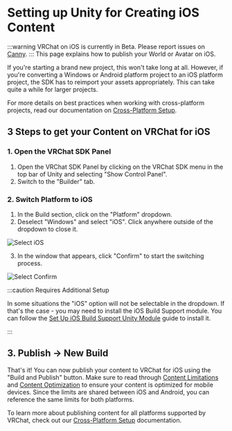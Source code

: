 # Setting up Unity for Creating iOS Content

:::warning
VRChat on iOS is currently in Beta. Please report issues on [Canny](https://feedback.vrchat.com/ios-mobile-beta).
:::
This page explains how to publish your World or Avatar on iOS.

If you're starting a brand new project, this won't take long at all. However, if you're converting a Windows or Android platform project to an iOS platform project, the SDK has to reimport your assets appropriately. This can take quite a while for larger projects.

For more details on best practices when working with cross-platform projects, read our documentation on [Cross-Platform Setup](/platforms/android/cross-platform-setup).

## 3 Steps to get your Content on VRChat for iOS

### 1. Open the VRChat SDK Panel

1. Open the VRChat SDK Panel by clicking on the VRChat SDK menu in the top bar of Unity and selecting "Show Control Panel".
2. Switch to the "Builder" tab.

### 2. Switch Platform to iOS

1. In the Build section, click on the "Platform" dropdown.
2. Deselect "Windows" and select "iOS". Click anywhere outside of the dropdown to close it.

![Select iOS](/img/platforms/ios-switch-platform.png)

3. In the window that appears, click "Confirm" to start the switching process.

![Select Confirm](/img/platforms/ios-switch-platform-confirm.png)

:::caution Requires Additional Setup

In some situations the "iOS" option will not be selectable in the dropdown. If that's the case - you may need to install the iOS Build Support module. You can follow the [Set Up iOS Build Support Unity Module](/platforms/iOS/build-test-mobile#set-up-ios-build-support-unity-module) guide to install it.

:::

## 3. Publish -> New Build

That's it! You can now publish your content to VRChat for iOS using the "Build and Publish" button. Make sure to read through [Content Limitations](/platforms/android/quest-content-limitations.md) and [Content Optimization](/platforms/android/quest-content-optimization.md) to ensure your content is optimized for mobile devices. Since the limits are shared between iOS and Android, you can reference the same limits for both platforms.

To learn more about publishing content for all platforms supported by VRChat, check out our [Cross-Platform Setup](/platforms/android/cross-platform-setup.md) documentation.
